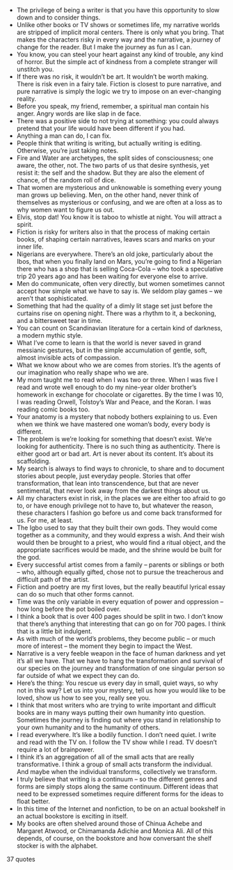  - The privilege of being a writer is that you have this opportunity to slow down and to consider things.
 - Unlike other books or TV shows or sometimes life, my narrative worlds are stripped of implicit moral centers. There is only what you bring. That makes the characters risky in every way and the narrative, a journey of change for the reader. But I make the journey as fun as I can.
 - You know, you can steel your heart against any kind of trouble, any kind of horror. But the simple act of kindness from a complete stranger will unstitch you.
 - If there was no risk, it wouldn’t be art. It wouldn’t be worth making. There is risk even in a fairy tale. Fiction is closest to pure narrative, and pure narrative is simply the logic we try to impose on an ever-changing reality.
 - Before you speak, my friend, remember, a spiritual man contain his anger. Angry words are like slap in de face.
 - There was a positive side to not trying at something: you could always pretend that your life would have been different if you had.
 - Anything a man can do, I can fix.
 - People think that writing is writing, but actually writing is editing. Otherwise, you’re just taking notes.
 - Fire and Water are archetypes, the split sides of consciousness; one aware, the other, not. The two parts of us that desire synthesis, yet resist it: the self and the shadow. But they are also the element of chance, of the random roll of dice.
 - That women are mysterious and unknowable is something every young man grows up believing. Men, on the other hand, never think of themselves as mysterious or confusing, and we are often at a loss as to why women want to figure us out.
 - Elvis, stop dat! You know it is taboo to whistle at night. You will attract a spirit.
 - Fiction is risky for writers also in that the process of making certain books, of shaping certain narratives, leaves scars and marks on your inner life.
 - Nigerians are everywhere. There’s an old joke, particularly about the Ibos, that when you finally land on Mars, you’re going to find a Nigerian there who has a shop that is selling Coca-Cola – who took a speculative trip 20 years ago and has been waiting for everyone else to arrive.
 - Men do communicate, often very directly, but women sometimes cannot accept how simple what we have to say is. We seldom play games – we aren’t that sophisticated.
 - Something that had the quality of a dimly lit stage set just before the curtains rise on opening night. There was a rhythm to it, a beckoning, and a bittersweet tear in time.
 - You can count on Scandinavian literature for a certain kind of darkness, a modern mythic style.
 - What I’ve come to learn is that the world is never saved in grand messianic gestures, but in the simple accumulation of gentle, soft, almost invisible acts of compassion.
 - What we know about who we are comes from stories. It’s the agents of our imagination who really shape who we are.
 - My mom taught me to read when I was two or three. When I was five I read and wrote well enough to do my nine-year older brother’s homework in exchange for chocolate or cigarettes. By the time I was 10, I was reading Orwell, Tolstoy’s War and Peace, and the Koran. I was reading comic books too.
 - Your anatomy is a mystery that nobody bothers explaining to us. Even when we think we have mastered one woman’s body, every body is different.
 - The problem is we’re looking for something that doesn’t exist. We’re looking for authenticity. There is no such thing as authenticity. There is either good art or bad art. Art is never about its content. It’s about its scaffolding.
 - My search is always to find ways to chronicle, to share and to document stories about people, just everyday people. Stories that offer transformation, that lean into transcendence, but that are never sentimental, that never look away from the darkest things about us.
 - All my characters exist in risk, in the places we are either too afraid to go to, or have enough privilege not to have to, but whatever the reason, these characters I fashion go before us and come back transformed for us. For me, at least.
 - The Igbo used to say that they built their own gods. They would come together as a community, and they would express a wish. And their wish would then be brought to a priest, who would find a ritual object, and the appropriate sacrifices would be made, and the shrine would be built for the god.
 - Every successful artist comes from a family – parents or siblings or both – who, although equally gifted, chose not to pursue the treacherous and difficult path of the artist.
 - Fiction and poetry are my first loves, but the really beautiful lyrical essay can do so much that other forms cannot.
 - Time was the only variable in every equation of power and oppression – how long before the pot boiled over.
 - I think a book that is over 400 pages should be split in two. I don’t know that there’s anything that interesting that can go on for 700 pages. I think that is a little bit indulgent.
 - As with much of the world’s problems, they become public – or much more of interest – the moment they begin to impact the West.
 - Narrative is a very feeble weapon in the face of human darkness and yet it’s all we have. That we have to hang the transformation and survival of our species on the journey and transformation of one singular person so far outside of what we expect they can do.
 - Here’s the thing: You rescue us every day in small, quiet ways, so why not in this way? Let us into your mystery, tell us how you would like to be loved, show us how to see you, really see you.
 - I think that most writers who are trying to write important and difficult books are in many ways putting their own humanity into question. Sometimes the journey is finding out where you stand in relationship to your own humanity and to the humanity of others.
 - I read everywhere. It’s like a bodily function. I don’t need quiet. I write and read with the TV on. I follow the TV show while I read. TV doesn’t require a lot of brainpower.
 - I think it’s an aggregation of all of the small acts that are really transformative. I think a group of small acts transform the individual. And maybe when the individual transforms, collectively we transform.
 - I truly believe that writing is a continuum – so the different genres and forms are simply stops along the same continuum. Different ideas that need to be expressed sometimes require different forms for the ideas to float better.
 - In this time of the Internet and nonfiction, to be on an actual bookshelf in an actual bookstore is exciting in itself.
 - My books are often shelved around those of Chinua Achebe and Margaret Atwood, or Chimamanda Adichie and Monica Ali. All of this depends, of course, on the bookstore and how conversant the shelf stocker is with the alphabet.

37 quotes